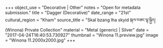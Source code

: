 +++
object_use = "Decorative | Other"
notes = "Open for metadata submission."
title = "Dagger (Decorative)"
date_range = "21st"
cultural_region = "Kham"
source_title = "Skal bzang lha skyid སྐལ་བཟང་ལྷ་སྐྱིད། (Winona) Private Collection"
material = "Metal (generic) | Silver"
date = "2017-04-24T16:40:53.730927"
thumbnail = "Winona 11.preview.jpg"
image = "Winona 11.2000x2000.jpg"
+++
